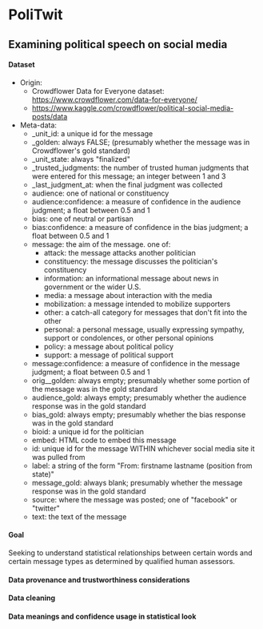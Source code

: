 # PoliTwit

## Examining political speech on social media

#### Dataset

* Origin: 
    * Crowdflower Data for Everyone dataset: https://www.crowdflower.com/data-for-everyone/
    * https://www.kaggle.com/crowdflower/political-social-media-posts/data
* Meta-data:
    * _unit_id: a unique id for the message
    * _golden: always FALSE; (presumably whether the message was in Crowdflower's gold standard)
    * _unit_state: always "finalized"
    * _trusted_judgments: the number of trusted human judgments that were entered for this message; an integer between 1 and 3
    * _last_judgment_at: when the final judgment was collected
    * audience: one of national or constituency
    * audience:confidence: a measure of confidence in the audience judgment; a float between 0.5 and 1
    * bias: one of neutral or partisan
    * bias:confidence: a measure of confidence in the bias judgment; a float between 0.5 and 1
    * message: the aim of the message. one of: 
        * attack: the message attacks another politician 
        * constituency: the message discusses the politician's constituency 
        * information: an informational message about news in government or the wider U.S. 
        * media: a message about interaction with the media 
        * mobilization: a message intended to mobilize supporters 
        * other: a catch-all category for messages that don't fit into the other 
        * personal: a personal message, usually expressing sympathy, support or condolences, or other personal opinions 
        * policy: a message about political policy 
        * support: a message of political support
    * message:confidence: a measure of confidence in the message judgment; a float between 0.5 and 1
    * orig__golden: always empty; presumably whether some portion of the message was in the gold standard
    * audience_gold: always empty; presumably whether the audience response was in the gold standard
    * bias_gold: always empty; presumably whether the bias response was in the gold standard
    * bioid: a unique id for the politician
    * embed: HTML code to embed this message
    * id: unique id for the message WITHIN whichever social media site it was pulled from
    * label: a string of the form "From: firstname lastname (position from state)"
    * message_gold: always blank; presumably whether the message response was in the gold standard
    * source: where the message was posted; one of "facebook" or "twitter"
    * text: the text of the message
    
#### Goal

Seeking to understand statistical relationships between certain words and certain message types as determined by qualified human assessors. 

#### Data provenance and trustworthiness considerations
#### Data cleaning
#### Data meanings and confidence usage in statistical look
